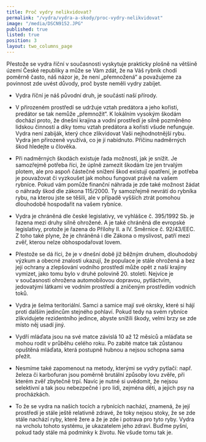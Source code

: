 ```yaml
---
title: Proč vydry nelikvidovat?
permalink: "/vydra/vydra-a-skody/proc-vydry-nelikvidovat"
image: "/media/DSCN9152.JPG"
published: true
listed: true
position: 3
layout: two_columns_page
---
```

Přestože se vydra říční v současnosti vyskytuje prakticky plošně na
většině území České republiky a může se Vám zdát, že na Váš rybník chodí
poměrně často, náš názor je, že není „přemnožená“ a považujeme za
povinnost zde uvést důvody, proč byste neměli vydry zabíjet.

* Vydra říční je náš původní druh, je součástí naší přírody.

* V přirozeném prostředí se udržuje vztah predátora a jeho kořisti,
  predátor se tak nemůže „přemnožit“. K lokálním vysokým škodám dochází
  proto, že dnešní krajina a vodní prostředí je silně pozměněno lidskou
  činností a díky tomu vztah predátora a kořisti všude nefunguje. Vydra
  není zabiják, který chce zlikvidovat Vaši nejhodnotnější rybu. Vydra
  jen přirozeně využívá, co je jí nabídnuto. Příčinu nadměrných škod
  hledejte u člověka.

* Při nadměrných škodách existuje řada možností, jak je snížit. Je
  samozřejmě potřeba říci, že úplně zamezit škodám lze jen trvalým
  plotem, ale pro aspoň částečné snížení škod existují opatření, je
  potřeba je pouvažovat či vyzkoušet jak mohou fungovat právě na vašem
  rybníce. Pokud vám pomůže finanční náhrada je zde také možnost žádat
  o náhrady škod dle zákona 115/2000. Ty samozřejmě nevrátí do rybníka
  rybu, na kterou jste se těšili, ale v případě vyšších ztrát pomohou
  dlouhodobě hospodařit na vašem rybníce.

* Vydra je chráněná dle české legislativy, ve vyhlášce č. 395/1992 Sb.
  je řazena mezi druhy silně ohrožené. A je také chráněná dle evropské
  legislativy, protože je řazena do Přílohy II. a IV. Směrnice
  č. 92/43/EEC. Z toho také plyne, že je chráněná i dle Zákona
  o myslivost, patří mezi zvěř, kterou nelze obhospodařovat lovem.

* Přestože se dá říci, že je v dnešní době již běžným druhem, dlouhodobý
  výzkum a obecné znalosti ukazují, že populace je stále ohrožená a bez
  její ochrany a zlepšování vodního prostředí může opět z naší krajiny
  vymizet, jako tomu bylo v druhé polovině 20. století. Nejvíce je
  v současnosti ohrožena automobilovou dopravou, pytláctvím, jedovatými
  látkami ve vodním prostředí a zničeným prostředím vodních toků.

* Vydra je šelma teritoriální. Samci a samice mají své okrsky, které si
  hájí proti dalším jedincům stejného pohlaví. Pokud tedy na svém
  rybníce zlikvidujete rezidentního jedince, abyste snížili škody, velmi
  brzy se zde místo něj usadí jiný.

* Vydří mláďata jsou na své matce závislá 10 až 12 měsíců a mláďata se
  mohou rodit v průběhu celého roku. Po zabité matce tak zůstanou
  opuštěná mláďata, která postupně hubnou a nejsou schopna sama přežít.

* Nesmíme také zapomenout na metody, kterými se vydry pytlačí: např.
  železa či karbofuran jsou poměrně brutální způsoby lovu zvěře, při
  kterém zvěř zbytečně trpí. Navíc je nutné si uvědomit, že nejsou
  selektivní a tak jsou nebezpečné i pro lidi, zejména děti, a jejich
  psy na procházkách.

* To že se vydra na našich tocích a rybnících nachází, znamená, že její
  prostředí je stále ještě relativně zdravé, že toky nejsou stoky, že se
  zde stále nachází ryby, které žere a že je zde i potrava pro tyto
  ryby. Vydra na vrcholu tohoto systému, je ukazatelem jeho zdraví.
  Buďme pyšní, pokud tady stále má podmínky k životu. Ne všude tomu tak
  je.
